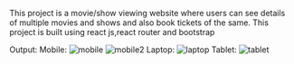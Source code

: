 This project is a movie/show viewing website where users can see details of multiple movies and shows and also book tickets of the same.
This project is built using react js,react router and bootstrap

Output:
Mobile:
![mobile](https://github.com/ApurvaParanjape/QuadBTech-Internship-Project/assets/115811962/4f4a4687-08a7-42ba-a1ad-1c4f22da284b)
![mobile2](https://github.com/ApurvaParanjape/QuadBTech-Internship-Project/assets/115811962/b7a360d1-6c31-4cd9-a07f-f3fc398c1ba2)
Laptop:
![laptop](https://github.com/ApurvaParanjape/QuadBTech-Internship-Project/assets/115811962/efa711cc-66ae-4b24-9af0-e15c57fb7011)
Tablet:
![tablet](https://github.com/ApurvaParanjape/QuadBTech-Internship-Project/assets/115811962/05ce2701-0b1c-4eab-9d78-40849ccbb4cf)

